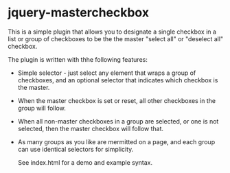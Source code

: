 jquery-mastercheckbox
=====================

This is a simple plugin that allows you to designate a single checkbox in a list
or group of checkboxes to be the the master "select all" or "deselect all" checkbox.

The plugin is written with thhe following features:

* Simple selector - just select any element that wraps a group of checkboxes, and an
  optional selector that indicates which checkbox is the master.
* When the master checkbox is set or reset, all other checkboxes in the group will follow.
* When all non-master checkboxes in a group are selected, or one is not selected, then the
  master checkbox will follow that.
* As many groups as you like are mermitted on a page, and each group can use identical
  selectors for simplicity.

  See index.html for a demo and example syntax.

